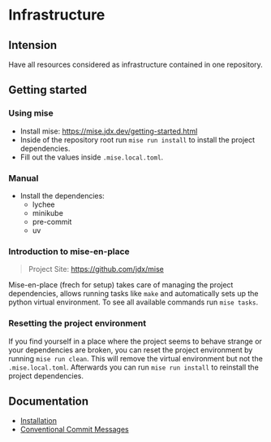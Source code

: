 Infrastructure
==============

Intension
---------

Have all resources considered as infrastructure contained in one repository.

Getting started
---------------

### Using mise

- Install mise: https://mise.jdx.dev/getting-started.html
- Inside of the repository root run `mise run install` to install the project dependencies.
- Fill out the values inside `.mise.local.toml`.

### Manual

- Install the dependencies:
  - lychee
  - minikube
  - pre-commit
  - uv

### Introduction to mise-en-place

> Project Site: https://github.com/jdx/mise

Mise-en-place (frech for setup) takes care of managing the project dependencies, allows
running tasks like `make` and automatically sets up the python virtual environment.
To see all available commands run `mise tasks`.

### Resetting the project environment

If you find yourself in a place where the project seems to behave strange or your
dependencies are broken, you can reset the project environment by running `mise run clean`.
This will remove the virtual environment but not the `.mise.local.toml`. Afterwards you
can run `mise run install` to reinstall the project dependencies.

Documentation
-------------

- [Installation](docs/installation.md)
- [Conventional Commit Messages](./docs/conventional-commit-messages.md)
